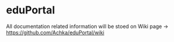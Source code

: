 # eduPortal

All documentation related information will be stoed on Wiki page -> https://github.com/Achka/eduPortal/wiki
